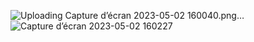 


![Uploading Capture d’écran 2023-05-02 160040.png…]()
![Capture d’écran 2023-05-02 160227](https://user-images.githubusercontent.com/101811614/235689864-d88edb1f-15c0-49e3-a436-41e2f30521ba.png)

